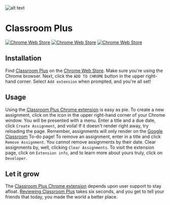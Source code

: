 ![alt text](https://github.com/biggomega/classroom-plus/raw/master/tiles/marquee.png "Classroom Plus")
# Classroom Plus
[![Chrome Web Store](https://img.shields.io/chrome-web-store/users/hblfkbdoflbakoblaknbjjhjbgfoofog.svg)](https://chrome.google.com/webstore/detail/hblfkbdoflbakoblaknbjjhjbgfoofog)
[![Chrome Web Store](https://img.shields.io/chrome-web-store/rating/hblfkbdoflbakoblaknbjjhjbgfoofog.svg)](https://chrome.google.com/webstore/detail/hblfkbdoflbakoblaknbjjhjbgfoofog/reviews)
[![Chrome Web Store](https://img.shields.io/chrome-web-store/rating-count/hblfkbdoflbakoblaknbjjhjbgfoofog.svg)](https://chrome.google.com/webstore/detail/hblfkbdoflbakoblaknbjjhjbgfoofog/reviews)
## Installation
Find [Classroom Plus](https://chrome.google.com/webstore/detail/classroom-plus/hblfkbdoflbakoblaknbjjhjbgfoofog) on the [Chrome Web Store](https://chrome.google.com/webstore/category/extensions). Make sure you're using the Chrome browser. Next, click the `ADD TO CHROME` button in the upper right-hand corner. Select `Add extension` when prompted, and you're all set!
## Usage
Using the [Classroom Plus Chrome extension](https://chrome.google.com/webstore/detail/hblfkbdoflbakoblaknbjjhjbgfoofog) is easy as pie. To create a new assignment, click on the icon in the upper right-hand corner of your Chrome window. You will be presented with a menu. Enter a title and a due date, click `Create Assignment`, and voila! If it doesn't render right away, try reloading the page. Remember, assignments will only render on the [Google Classroom](https://classroom.google.com) To-do page! To remove an assignment, enter in a title and click `Remove Assignment`. You cannot remove assignments by their date. Clear assignments by, well, clicking `Clear Assignments`. To visit the extension page, click on `Extension info`, and to learn more about yours truly, click on `Developer`.
## Let it grow
The [Classroom Plus Chrome extension](https://chrome.google.com/webstore/detail/hblfkbdoflbakoblaknbjjhjbgfoofog) depends upon user support to stay afloat. [Reviewing Classroom Plus](https://chrome.google.com/webstore/detail/hblfkbdoflbakoblaknbjjhjbgfoofog/reviews) takes six seconds, and you get to tell your friends that today, you made the world a better place.
